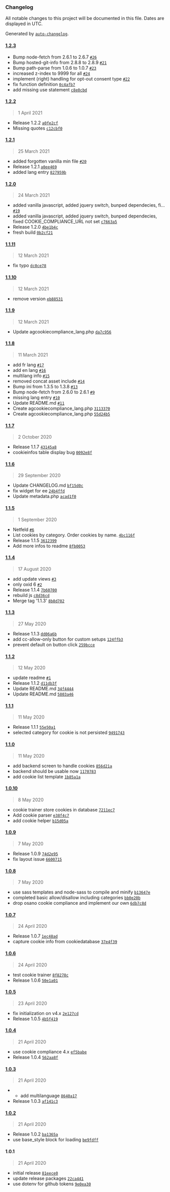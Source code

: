 ### Changelog

All notable changes to this project will be documented in this file. Dates are displayed in UTC.

Generated by [`auto-changelog`](https://github.com/CookPete/auto-changelog).

#### [1.2.3](https://github.com/aggrosoft/oxid-cookie-compliance/compare/1.2.2...1.2.3)

- Bump node-fetch from 2.6.1 to 2.6.7 [`#26`](https://github.com/aggrosoft/oxid-cookie-compliance/pull/26)
- Bump hosted-git-info from 2.8.8 to 2.8.9 [`#21`](https://github.com/aggrosoft/oxid-cookie-compliance/pull/21)
- Bump path-parse from 1.0.6 to 1.0.7 [`#23`](https://github.com/aggrosoft/oxid-cookie-compliance/pull/23)
- increased z-index to 9999 for all [`#24`](https://github.com/aggrosoft/oxid-cookie-compliance/pull/24)
- implement (right) handling for opt-out consent type [`#22`](https://github.com/aggrosoft/oxid-cookie-compliance/pull/22)
- fix function definition [`0c4afb7`](https://github.com/aggrosoft/oxid-cookie-compliance/commit/0c4afb7fecc245d774804afd9a300f1d13c2df55)
- add missing use statement [`c8e0cbd`](https://github.com/aggrosoft/oxid-cookie-compliance/commit/c8e0cbd2e4ed665ec529debdfb4d2e7f85ce2026)

#### [1.2.2](https://github.com/aggrosoft/oxid-cookie-compliance/compare/1.2.1...1.2.2)

> 1 April 2021

- Release 1.2.2 [`a0fe2cf`](https://github.com/aggrosoft/oxid-cookie-compliance/commit/a0fe2cfbebfc50ffec8cd1041e2829a231c8b51e)
- Missing quotes [`c12cbf0`](https://github.com/aggrosoft/oxid-cookie-compliance/commit/c12cbf05608ffe9ba7ac42ff058ec3effd6a4c10)

#### [1.2.1](https://github.com/aggrosoft/oxid-cookie-compliance/compare/1.2.0...1.2.1)

> 25 March 2021

- added forgotten vanilla min file [`#20`](https://github.com/aggrosoft/oxid-cookie-compliance/pull/20)
- Release 1.2.1 [`a0ee469`](https://github.com/aggrosoft/oxid-cookie-compliance/commit/a0ee469233578cca1823f4d6ab322ac1ea5ee634)
- added lang entry [`827959b`](https://github.com/aggrosoft/oxid-cookie-compliance/commit/827959baa0547ec4f35325c4b3db249276699e40)

#### [1.2.0](https://github.com/aggrosoft/oxid-cookie-compliance/compare/1.1.11...1.2.0)

> 24 March 2021

- added vanilla javascript, added jquery switch, bunped dependecies, fi… [`#19`](https://github.com/aggrosoft/oxid-cookie-compliance/pull/19)
- added vanilla javascript, added jquery switch, bunped dependecies, fixed COOKIE_COMPLIANCE_URL not set [`c7663a5`](https://github.com/aggrosoft/oxid-cookie-compliance/commit/c7663a550ac9cfb9feafdd42f27a33054d86314c)
- Release 1.2.0 [`4be1b4c`](https://github.com/aggrosoft/oxid-cookie-compliance/commit/4be1b4cec553a5b5f8dd9f2b7d87ef8cf63e5214)
- fresh build [`0b2cf21`](https://github.com/aggrosoft/oxid-cookie-compliance/commit/0b2cf21d8beab736bfaa0bc5c1021f9c59ea6ffb)

#### [1.1.11](https://github.com/aggrosoft/oxid-cookie-compliance/compare/1.1.10...1.1.11)

> 12 March 2021

- fix typo [`dc0ce78`](https://github.com/aggrosoft/oxid-cookie-compliance/commit/dc0ce780f2b63ca0d764f69eee4d44e6efa3c1c0)

#### [1.1.10](https://github.com/aggrosoft/oxid-cookie-compliance/compare/1.1.9...1.1.10)

> 12 March 2021

- remove version [`eb88531`](https://github.com/aggrosoft/oxid-cookie-compliance/commit/eb88531bf2aa4e97b28d31ce353e8865b38b0c6d)

#### [1.1.9](https://github.com/aggrosoft/oxid-cookie-compliance/compare/1.1.8...1.1.9)

> 12 March 2021

- Update agcookiecompliance_lang.php [`da7c956`](https://github.com/aggrosoft/oxid-cookie-compliance/commit/da7c95620900c9c05de58590d84acde0afd9009b)

#### [1.1.8](https://github.com/aggrosoft/oxid-cookie-compliance/compare/1.1.7...1.1.8)

> 11 March 2021

- add fr lang [`#17`](https://github.com/aggrosoft/oxid-cookie-compliance/pull/17)
- add en lang [`#16`](https://github.com/aggrosoft/oxid-cookie-compliance/pull/16)
- multilang info [`#15`](https://github.com/aggrosoft/oxid-cookie-compliance/pull/15)
- removed concat asset include [`#14`](https://github.com/aggrosoft/oxid-cookie-compliance/pull/14)
- Bump ini from 1.3.5 to 1.3.8 [`#13`](https://github.com/aggrosoft/oxid-cookie-compliance/pull/13)
- Bump node-fetch from 2.6.0 to 2.6.1 [`#9`](https://github.com/aggrosoft/oxid-cookie-compliance/pull/9)
- missing lang entry [`#10`](https://github.com/aggrosoft/oxid-cookie-compliance/pull/10)
- Update README.md [`#11`](https://github.com/aggrosoft/oxid-cookie-compliance/pull/11)
- Create agcookiecompliance_lang.php [`3113370`](https://github.com/aggrosoft/oxid-cookie-compliance/commit/3113370c9393be7717958b57f493335f217b7348)
- Create agcookiecompliance_lang.php [`55d24b5`](https://github.com/aggrosoft/oxid-cookie-compliance/commit/55d24b5c32d6ca0166c569ef03f473046f122fb6)

#### [1.1.7](https://github.com/aggrosoft/oxid-cookie-compliance/compare/1.1.6...1.1.7)

> 2 October 2020

- Release 1.1.7 [`43145a8`](https://github.com/aggrosoft/oxid-cookie-compliance/commit/43145a8c6c8afd91560c9aa38eee39f9f5d6e92e)
- cookieinfos table display bug [`0092e8f`](https://github.com/aggrosoft/oxid-cookie-compliance/commit/0092e8f21f76354d2e43e532ea1f1ce7afa070fc)

#### [1.1.6](https://github.com/aggrosoft/oxid-cookie-compliance/compare/1.1.5...1.1.6)

> 29 September 2020

- Update CHANGELOG.md [`bf15d0c`](https://github.com/aggrosoft/oxid-cookie-compliance/commit/bf15d0cb6aa15466e874ef2679612c9f8613bc6e)
- fix widget for ee [`24b4ffd`](https://github.com/aggrosoft/oxid-cookie-compliance/commit/24b4ffdd4a16c4035d922a1b9604796618952b84)
- Update metadata.php [`acad1f0`](https://github.com/aggrosoft/oxid-cookie-compliance/commit/acad1f037850eadef0ff391659cf873d33f59003)

#### [1.1.5](https://github.com/aggrosoft/oxid-cookie-compliance/compare/1.1.4...1.1.5)

> 1 September 2020

- Netfeld [`#6`](https://github.com/aggrosoft/oxid-cookie-compliance/pull/6)
- List cookies by category. Order cookies by name. [`4bc116f`](https://github.com/aggrosoft/oxid-cookie-compliance/commit/4bc116f734105551945d35988c6cd28ed9939448)
- Release 1.1.5 [`3612399`](https://github.com/aggrosoft/oxid-cookie-compliance/commit/361239991ccac3642eba7ca46ae3a1cb109ea37c)
- Add more infos to readme [`8fb0053`](https://github.com/aggrosoft/oxid-cookie-compliance/commit/8fb0053abd282d718c7ade69782120e60ff67c4c)

#### [1.1.4](https://github.com/aggrosoft/oxid-cookie-compliance/compare/1.1.3...1.1.4)

> 17 August 2020

- add update views [`#3`](https://github.com/aggrosoft/oxid-cookie-compliance/pull/3)
- only oxid 6 [`#2`](https://github.com/aggrosoft/oxid-cookie-compliance/pull/2)
- Release 1.1.4 [`7b60700`](https://github.com/aggrosoft/oxid-cookie-compliance/commit/7b6070045b8f54377022dd8797281048823f73e1)
- rebuild js [`c8d36cd`](https://github.com/aggrosoft/oxid-cookie-compliance/commit/c8d36cddc7b3144fb2f5c4de0ff7f7aa695751b1)
- Merge tag '1.1.3' [`8b8d702`](https://github.com/aggrosoft/oxid-cookie-compliance/commit/8b8d7021f160892c55291338b4aa0dbed1f2eddf)

#### [1.1.3](https://github.com/aggrosoft/oxid-cookie-compliance/compare/1.1.2...1.1.3)

> 27 May 2020

- Release 1.1.3 [`dd06a6b`](https://github.com/aggrosoft/oxid-cookie-compliance/commit/dd06a6b690c5aa79a36720e0f673f24f772b5299)
- add cc-allow-only button for custom setups [`124ffb3`](https://github.com/aggrosoft/oxid-cookie-compliance/commit/124ffb334873062fcb6807ce5a2a0f2fc808aad4)
- prevent default on button click [`259bcce`](https://github.com/aggrosoft/oxid-cookie-compliance/commit/259bcce3caa849ee096f742e07a213862c5d79e4)

#### [1.1.2](https://github.com/aggrosoft/oxid-cookie-compliance/compare/1.1.1...1.1.2)

> 12 May 2020

- update readme [`#1`](https://github.com/aggrosoft/oxid-cookie-compliance/pull/1)
- Release 1.1.2 [`d11db3f`](https://github.com/aggrosoft/oxid-cookie-compliance/commit/d11db3fde4de2d1c859c831b68ab159ffb89e75a)
- Update README.md [`34f4444`](https://github.com/aggrosoft/oxid-cookie-compliance/commit/34f4444d8bd8247ebcde6e9bcefbc3a000e5da97)
- Update README.md [`5803a46`](https://github.com/aggrosoft/oxid-cookie-compliance/commit/5803a46cfc9d1974b0a63acf1ac5ad4ebfdad9c4)

#### [1.1.1](https://github.com/aggrosoft/oxid-cookie-compliance/compare/1.1.0...1.1.1)

> 11 May 2020

- Release 1.1.1 [`55e50a1`](https://github.com/aggrosoft/oxid-cookie-compliance/commit/55e50a1b7648507f71d2d278b9fe6de15885776c)
- selected category for cookie is not persisted [`9491743`](https://github.com/aggrosoft/oxid-cookie-compliance/commit/9491743f037140cf48f7d74b8ee3bbde71cdb8a7)

#### [1.1.0](https://github.com/aggrosoft/oxid-cookie-compliance/compare/1.0.10...1.1.0)

> 11 May 2020

- add backend screen to handle cookies [`856d21a`](https://github.com/aggrosoft/oxid-cookie-compliance/commit/856d21a92fd629f85a53ff7961ae5d4c0ad3692b)
- backend should be usable now [`1170783`](https://github.com/aggrosoft/oxid-cookie-compliance/commit/1170783f4c441ab4a63848f116fd3d5744fbcedf)
- add cookie list template [`1b85a1a`](https://github.com/aggrosoft/oxid-cookie-compliance/commit/1b85a1a6c5a643b993e5e87355f89fa9952663f6)

#### [1.0.10](https://github.com/aggrosoft/oxid-cookie-compliance/compare/1.0.9...1.0.10)

> 8 May 2020

- cookie trainer store cookies in database [`7211ec7`](https://github.com/aggrosoft/oxid-cookie-compliance/commit/7211ec74a94a44839ad41e81a0a3600347c4a846)
- Add cookie parser [`e38f4c7`](https://github.com/aggrosoft/oxid-cookie-compliance/commit/e38f4c7f5011789b9159fb53c29d9a0074350a9d)
- add cookie helper [`b15d05a`](https://github.com/aggrosoft/oxid-cookie-compliance/commit/b15d05a17a36554790619eb53e7716561c198f50)

#### [1.0.9](https://github.com/aggrosoft/oxid-cookie-compliance/compare/1.0.8...1.0.9)

> 7 May 2020

- Release 1.0.9 [`74d2e95`](https://github.com/aggrosoft/oxid-cookie-compliance/commit/74d2e955151aec71a58a56281903a01c1681ec15)
- fix layout issue [`6600715`](https://github.com/aggrosoft/oxid-cookie-compliance/commit/6600715aee27d2dd29e7604462b42a2f111fadba)

#### [1.0.8](https://github.com/aggrosoft/oxid-cookie-compliance/compare/1.0.7...1.0.8)

> 7 May 2020

- use sass templates and node-sass to compile and minify [`b13647e`](https://github.com/aggrosoft/oxid-cookie-compliance/commit/b13647e4ca801e406d74c063b96a90a6e4f4c40f)
- completed basic allow/disallow including categories [`bb0e20b`](https://github.com/aggrosoft/oxid-cookie-compliance/commit/bb0e20b431d6bd599a5ee33b0d82f9c94e4638ba)
- drop osano cookie compliance and implement our own [`6db7c8d`](https://github.com/aggrosoft/oxid-cookie-compliance/commit/6db7c8dab1e16f7e2e72cec934db3a890c53b594)

#### [1.0.7](https://github.com/aggrosoft/oxid-cookie-compliance/compare/1.0.6...1.0.7)

> 24 April 2020

- Release 1.0.7 [`1ec48ad`](https://github.com/aggrosoft/oxid-cookie-compliance/commit/1ec48ad44f60422eb19204e9be45f7fa460d97bc)
- capture cookie info from cookiedatabase [`37e4f39`](https://github.com/aggrosoft/oxid-cookie-compliance/commit/37e4f3902db1c59045273fa455c5f4262f9febbd)

#### [1.0.6](https://github.com/aggrosoft/oxid-cookie-compliance/compare/1.0.5...1.0.6)

> 24 April 2020

- test cookie trainer [`8f8278c`](https://github.com/aggrosoft/oxid-cookie-compliance/commit/8f8278c3f103b037e8e85e3777de39090ea6cdf7)
- Release 1.0.6 [`50e1a01`](https://github.com/aggrosoft/oxid-cookie-compliance/commit/50e1a018d9a4fd5d452a4661ee2ff036b4f0760a)

#### [1.0.5](https://github.com/aggrosoft/oxid-cookie-compliance/compare/1.0.4...1.0.5)

> 23 April 2020

- fix initialization on v4.x [`2e127cd`](https://github.com/aggrosoft/oxid-cookie-compliance/commit/2e127cdeba9aee1a102b1b9512e12df0a43d40d8)
- Release 1.0.5 [`4b5f419`](https://github.com/aggrosoft/oxid-cookie-compliance/commit/4b5f419ebaa9fdded9cef7f64a24587c82c9f5f0)

#### [1.0.4](https://github.com/aggrosoft/oxid-cookie-compliance/compare/1.0.3...1.0.4)

> 21 April 2020

- use cookie compliance 4.x [`ef5babe`](https://github.com/aggrosoft/oxid-cookie-compliance/commit/ef5babe1d7b8b4b7ab0f2341a8c01b62f74ba37d)
- Release 1.0.4 [`562aa8f`](https://github.com/aggrosoft/oxid-cookie-compliance/commit/562aa8fd43a821227cb511202e2d280fcd1054cb)

#### [1.0.3](https://github.com/aggrosoft/oxid-cookie-compliance/compare/1.0.2...1.0.3)

> 21 April 2020

- * add multilanguage [`8640a17`](https://github.com/aggrosoft/oxid-cookie-compliance/commit/8640a17fc4e9085f576f30bd4d23974633bf5a78)
- Release 1.0.3 [`af141c3`](https://github.com/aggrosoft/oxid-cookie-compliance/commit/af141c3365aae73ba04d21f96e46c611f4f1f581)

#### [1.0.2](https://github.com/aggrosoft/oxid-cookie-compliance/compare/1.0.1...1.0.2)

> 21 April 2020

- Release 1.0.2 [`ba1365a`](https://github.com/aggrosoft/oxid-cookie-compliance/commit/ba1365a05928cf067167e37a51440ab4242a6fc7)
- use base_style block for loading [`be9fdff`](https://github.com/aggrosoft/oxid-cookie-compliance/commit/be9fdffa8deddc5b6da41981d392a6f67e7f848c)

#### 1.0.1

> 21 April 2020

- initial release [`81eece0`](https://github.com/aggrosoft/oxid-cookie-compliance/commit/81eece086d2cd0b745d67f8d459a332613608a60)
- update release packages [`22ca441`](https://github.com/aggrosoft/oxid-cookie-compliance/commit/22ca441945c4d1a5dc7ac06840be27ec4cef70f5)
- use dotenv for github tokens [`9e0ea30`](https://github.com/aggrosoft/oxid-cookie-compliance/commit/9e0ea305b10d282e3a4a5b1ea37f8102048a50b5)

